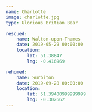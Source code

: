 ```yaml
--- 
name: Charlotte
image: charlotte.jpg
type: Glorious Britian Bear

rescued:
    name: Walton-upon-Thames
    date: 2019-05-29 00:00:00
    location:
        lat: 51.38847
        lng: -0.416969

rehomed:
    name: Surbiton
    date: 2019-09-28 00:00:00
    location:
        lat: 51.39400999999999
        lng: -0.302662
---
```

